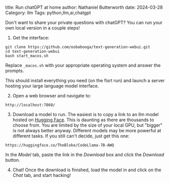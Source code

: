 title: Run chatGPT at home
author: Nathaniel Butterworth
date: 2024-03-28
Category: llm
Tags: python,llm,ai,chatgpt

Don't want to share your private questions with chatGPT? You can run your own local version in a couple steps!

1. Get the interface:
```
git clone https://github.com/oobabooga/text-generation-webui.git
cd text-generation-webui
bash start_macos.sh
```
Replace `_macos.sh` with your appropriate operating system and answer the prompts.

This should install everything you need (on the fisrt run) and launch a server hosting your large language model interface.

2. Open a web browser and navigate to:
```
http://localhost:7860/
```

3. Download a model to run.
The easiest is to copy a link to an llm model hosted on [Hugging Face](https://huggingface.co/TheBloke).
This is daunting as there are thousands to choose from. You are limited by the size of your local GPU, but "bigger" is not always better anyway. Different models may be more powerful at different tasks. If you still can't decide, just get this one:
```
https://huggingface.co/TheBloke/CodeLlama-7B-AWQ
```
In the _Model_ tab, paste the link in the _Download_ box and click the *Download* button.

4. Chat!
Once the download is finished, load the model in and click on the *Chat* tab, and start hacking!
